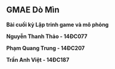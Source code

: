 ## GMAE Dò Mìn
**Bài cuối kỳ Lập trinh game và mô phỏng**

**Nguyễn Thanh Thảo - 14ĐC077**

**Phạm Quang Trung - 14ĐC207**

**Trần Anh Việt - 14ĐC187**
